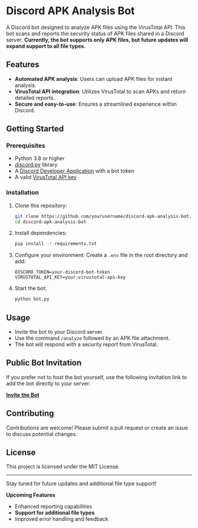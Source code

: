 # Discord APK Analysis Bot

A Discord bot designed to analyze APK files using the VirusTotal API. This bot scans and reports the security status of APK files shared in a Discord server. **Currently, the bot supports only APK files, but future updates will expand support to all file types.**

## Features

- **Automated APK analysis**: Users can upload APK files for instant analysis.
- **VirusTotal API integration**: Utilizes VirusTotal to scan APKs and return detailed reports.
- **Secure and easy-to-use**: Ensures a streamlined experience within Discord.

## Getting Started

### Prerequisites

- Python 3.8 or higher
- [discord.py](https://discordpy.readthedocs.io/en/stable/) library
- A [Discord Developer Application](https://discord.com/developers/applications) with a bot token
- A valid [VirusTotal API key](https://www.virustotal.com/gui/join-us)

### Installation

1. Clone this repository:

   ```bash
   git clone https://github.com/yourusername/discord-apk-analysis-bot.git
   cd discord-apk-analysis-bot
   ```

2. Install dependencies:

   ```bash
   pip install -r requirements.txt
   ```

3. Configure your environment: Create a `.env` file in the root directory and add:

   ```env
   DISCORD_TOKEN=your-discord-bot-token
   VIRUSTOTAL_API_KEY=your-virustotal-api-key
   ```

4. Start the bot:

   ```bash
   python bot.py
   ```

## Usage
- Invite the bot to your Discord server.
- Use the command `/analyze` followed by an APK file attachment.
- The bot will respond with a security report from VirusTotal.

## Public Bot Invitation
If you prefer not to host the bot yourself, use the following invitation link to add the bot directly to your server:

**[Invite the Bot](your-invite-link-here)**

## Contributing
Contributions are welcome! Please submit a pull request or create an issue to discuss potential changes.

## License
This project is licensed under the MIT License.

---

Stay tuned for future updates and additional file type support!

**Upcoming Features**
- Enhanced reporting capabilities
- **Support for additional file types**
- Improved error handling and feedback


